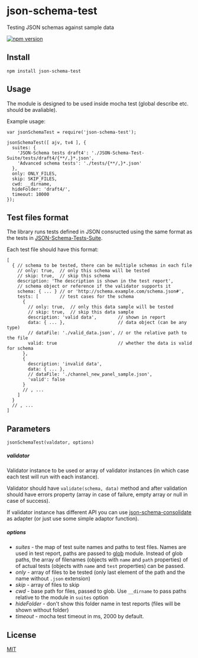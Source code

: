 # json-schema-test
Testing JSON schemas against sample data

[![npm version](https://badge.fury.io/js/json-schema-test.svg)](http://badge.fury.io/js/json-schema-test)


## Install

```
npm install json-schema-test
```


## Usage

The module is designed to be used inside mocha test (global describe etc. should be avaliable).

Example usage:

```
var jsonSchemaTest = require('json-schema-test');

jsonSchemaTest([ ajv, tv4 ], {
  suites: {
    'JSON-Schema tests draft4': './JSON-Schema-Test-Suite/tests/draft4/{**/,}*.json',
    'Advanced schema tests': './tests/{**/,}*.json'
  },
  only: ONLY_FILES,
  skip: SKIP_FILES,
  cwd: __dirname,
  hideFolder: 'draft4/',
  timeout: 10000
});
```


## Test files format

The library runs tests defined in JSON consructed using the same format as the tests in [JSON-Schema-Tests-Suite](https://github.com/json-schema/JSON-Schema-Test-Suite).

Each test file should have this format:

```
[
  { // schema to be tested, there can be multiple schemas in each file
    // only: true,  // only this schema will be tested
    // skip: true,  // skip this schema
    description: 'The description is shown in the test report',
    // schema object or reference if the validator supports it
    schema: { ... } // or 'http://schema.example.com/schema.json#',
    tests: [        // test cases for the schema
      {
        // only: true,  // only this data sample will be tested
        // skip: true,  // skip this data sample
        description: 'valid data',        // shown in report
        data: { ... },                    // data object (can be any type)
        // dataFile: './valid_data.json', // or the relative path to the file
        valid: true                       // whether the data is valid for schema
      },
      {
        description: 'invalid data',
        data: { ... },
        // dataFile: './channel_new_panel_sample.json',
        'valid': false
      }
      // , ...
    ]
  }
  // , ...
]
```


## Parameters

```
jsonSchemaTest(valdator, options)
```


##### validator

Validator instance to be used or array of validator instances (in which case each test will run with each instance).

Validator should have `validate(schema, data)` method and after validation should have errors property (array in case of failure, empty array or null in case of success).

If validator instance has different API you can use [json-schema-consolidate](https://github.com/epoberezkin/json-schema-consolidate) as adapter (or just use some simple adaptor function).


##### options

- _suites_ - the map of test suite names and paths to test files. Names are used in test report, paths are passed to [glob](https://github.com/isaacs/node-glob) module. Instead of glob paths, the array of filenames (objects with `name` and `path` properties) of of actual tests (objects with `name` and `test` properties) can be passed.
- _only_ - array of files to be tested (only last element of the path and the name without `.json` extension)
- _skip_ - array of files to skip
- _cwd_ - base path for files, passed to glob. Use `__dirname` to pass paths relative to the module in `suites` option
- _hideFolder_ - don't show this folder name in test reports (files will be shown without folder)
- _timeout_ - mocha test timeout in ms, 2000 by default.


## License

[MIT](https://github.com/MailOnline/json-schema-test/blob/master/LICENSE)
